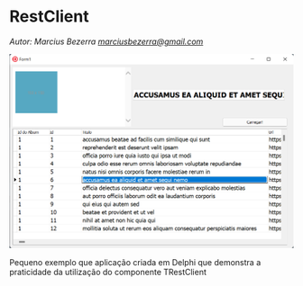 # RestClient

_Autor:
Marcius Bezerra
[marciusbezerra@gmail.com](mailto:marciusbezerra@gmail.com)_

![RestClient](readme.png)

Pequeno exemplo que aplicação criada em Delphi que demonstra a praticidade da utilização do componente TRestClient

